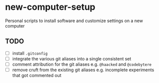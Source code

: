 # new-computer-setup
Personal scripts to install software and customize settings on a new computer

## TODO
 - [ ] install `.gitconfig`
 - [ ] integrate the various git aliases into a single consistent set
 - [ ] comment attribution for the git aliases e.g. `@haacked` and `@codebytere`
 - [ ] remove cruft from the existing git aliases e.g. incomplete experiments that got commented out
